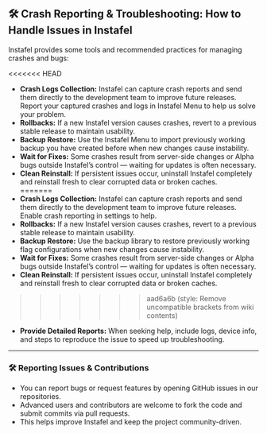 ## 🛠️ Crash Reporting & Troubleshooting: How to Handle Issues in Instafel

Instafel provides some tools and recommended practices for managing crashes and bugs:

<<<<<<< HEAD
- **Crash Logs Collection:** Instafel can capture crash reports and send them directly to the development team to improve future releases. Report your captured crashes and logs in Instafel Menu to help us solve your problem.
- **Rollbacks:** If a new Instafel version causes crashes, revert to a previous stable release to maintain usability.  
- **Backup Restore:** Use the Instafel Menu to import previously working backup you have created before when new changes cause instability.  
- **Wait for Fixes:** Some crashes result from server-side changes or Alpha bugs outside Instafel’s control — waiting for updates is often necessary.  
- **Clean Reinstall:** If persistent issues occur, uninstall Instafel completely and reinstall fresh to clear corrupted data or broken caches.  
=======
- **Crash Logs Collection:** Instafel can capture crash reports and send them directly to the development team to improve future releases. Enable crash reporting in settings to help.
- **Rollbacks:** If a new Instafel version causes crashes, revert to a previous stable release to maintain usability.
- **Backup Restore:** Use the backup library to restore previously working flag configurations when new changes cause instability.
- **Wait for Fixes:** Some crashes result from server-side changes or Alpha bugs outside Instafel’s control — waiting for updates is often necessary.
- **Clean Reinstall:** If persistent issues occur, uninstall Instafel completely and reinstall fresh to clear corrupted data or broken caches.
>>>>>>> aad6a6b (style: Remove uncompatible brackets from wiki contents)
- **Provide Detailed Reports:** When seeking help, include logs, device info, and steps to reproduce the issue to speed up troubleshooting.

---

### 🛠️ Reporting Issues & Contributions

- You can report bugs or request features by opening GitHub issues in our repositories.
- Advanced users and contributors are welcome to fork the code and submit commits via pull requests.
- This helps improve Instafel and keep the project community-driven.
